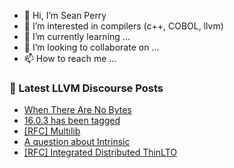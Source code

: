 - 👋 Hi, I’m Sean Perry
- 👀 I’m interested in compilers (c++, COBOL, llvm)
- 🌱 I’m currently learning ...
- 💞️ I’m looking to collaborate on ...
- 📫 How to reach me ...

<!---
s66perry/s66perry is a ✨ special ✨ repository because its `README.md` (this file) appears on your GitHub profile.
You can click the Preview link to take a look at your changes.
--->
### 📕 Latest LLVM Discourse Posts

<!-- DISCOURSE-LLVM:START -->
- [When There Are No Bytes](https://discourse.llvm.org/t/when-there-are-no-bytes/70352#post_1)
- [16.0.3 has been tagged](https://discourse.llvm.org/t/16-0-3-has-been-tagged/70340#post_2)
- [[RFC] Multilib](https://discourse.llvm.org/t/rfc-multilib/67494?page=2#post_26)
- [A question about Intrinsic](https://discourse.llvm.org/t/a-question-about-intrinsic/70320#post_10)
- [[RFC] Integrated Distributed ThinLTO](https://discourse.llvm.org/t/rfc-integrated-distributed-thinlto/69641#post_20)
<!-- DISCOURSE-LLVM:END -->
